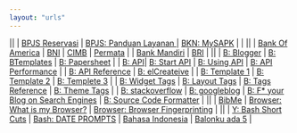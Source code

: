 ```yaml
---
layout: "urls"
---
```


||
| [BPJS Reservasi](https://reservasi.ehealth.co.id/) | [BPJS: Panduan Layanan ](https://www.bpjs-kesehatan.go.id/bpjs/arsip/view/1477) | [BKN: MySAPK](https://mysapk.bkn.go.id/) | |
||
| [Bank Of America](https://www.bankofamerica.com/) | [BNI](https://www.bni.co.id/) | [CIMB](https://www.octoclicks.co.id/) | [Permata](https://www.permatabank.com/) |
| [Bank Mandiri](https://bankmandiri.co.id/) | [BRI](https://bri.co.id/) |
||
| [B: Blogger](https://www.blogger.com/) | [B: BTemplates](https://btemplates.com/) | [B: Papersheet](https://github.com/mynimi/Papersheet) |
| [B: API](https://developers.google.com/blogger/)| [B: Start API](https://developers.google.com/blogger/docs/3.0/getting_started) | [B: Using API](https://developers.google.com/blogger/docs/3.0/using) | [B: API Performance](https://developers.google.com/blogger/docs/3.0/performance) |
| [B: API Reference](https://developers.google.com/blogger/docs/3.0/reference) | [B: elCreateive](https://www.elcreativeacademy.com/search/label/Blogger) | 
| [B: Template 1](https://www.compromath.com/2017/07/create-blogger-template.html) | [B: Template 2](https://blog.templatetoaster.com/create-blogger-template-tutorial-guide/) | [B: Templete 3](https://www.freshtechtips.com/2018/11/create-custom-blogger-template.html) |
| [B: Widget Tags](https://support.google.com/blogger/answer/46995) | [B: Layout Tags](https://support.google.com/blogger/answer/47270) | [B: Tags Reference](https://blogger2ools.mystady.com/) | [B: Theme Tags](https://geekthis.net/post/blogger-theme-data-tags-for-widgets/) | 
| [B: stackoverflow](https://stackoverflow.com/questions/tagged/blogger) | [B: googleblog](https://blogger.googleblog.com/) | [B: F* your Blog on Search Engines](https://support.google.com/blogger/answer/41373) | [B: Source Code Formatter](http://codeformatter.blogspot.com/) | 
||
| [BibMe](https://www.bibme.org/) | [Browser: What is my Browser?](https://www.whatismybrowser.com/) | [Browser: Browser Fingerprinting](https://pixelprivacy.com/resources/browser-fingerprinting/) |
||
| [Y: Bash Short Cuts](https://www.youtube.com/watch?v=C-AQAJXdoS8) | [Bash: DATE PROMPTS](https://askubuntu.com/questions/193416/adding-timestamps-to-terminal-prompts) | [Bahasa Indonesia](https://rahmatm.samik-ibrahim.vlsm.org/2017/08/bahasa-indonesia.html) | [Balonku ada 5](https://youtu.be/K5czD_jB9Os) |

